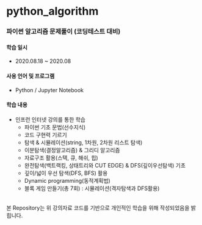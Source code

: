 # python_algorithm

### 파이썬 알고리즘 문제풀이 (코딩테스트 대비)

#### 학습 일시 
- 2020.08.18 ~ 2020.08

#### 사용 언어 및 프로그램 
- Python / Jupyter Notebook

#### 학습 내용 
- 인프런 인터넷 강의를 통한 학습 
  - 파이썬 기초 문법(선수지식)
  - 코드 구현력 기르기
  - 탐색 & 시뮬레이션(string, 1차원, 2차원 리스트 탐색)
  - 이분탐색(결정알고리즘) & 그리디 알고리즘
  - 자료구조 활용(스택, 큐, 해쉬, 힙)
  - 완전탐색(백트랙킹, 상태트리와 CUT EDGE) & DFS(깊이우선탐색) 기초
  - 깊이/넓이 우선 탐색(DFS, BFS) 활용
  - Dynamic programming(동적계획법)
  - 블록 게임 만들기(총 7회) : 시뮬레이션(격자탐색과 DFS활용)<BR><BR>


본 Repository는 위 강의자료 코드를 기반으로 개인적인 학습을 위해 작성되었음을 밝힙니다.
